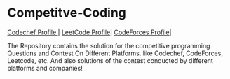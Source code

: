 # Competitve-Coding

[Codechef Profile ](https://www.codechef.com/users/guptapawan)| [LeetCode Profile](https://leetcode.com/mrpawan-gupta/)|
[CodeForces Profile](https://codeforces.com/profile/Mr.pawan_gupta)|

The Repository contains the solution for the competitive programming Questions and Contest On Different Platforms. like Codechef, CodeForces, Leetcode, etc.
And also solutions of the contest conducted by different platforms and companies!

